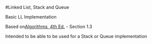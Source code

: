#Linked List, Stack and Queue

Basic LL Implementation

Based on<a href="http://algs4.cs.princeton.edu/home/">Algorithms, 4th Ed.</a> - Section 1.3

Intended to be able to be used for a Stack or Queue implementation

